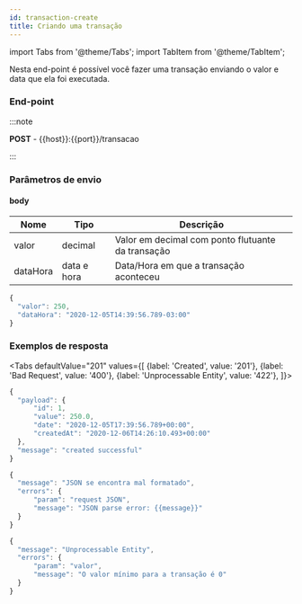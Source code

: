 ```yaml
---
id: transaction-create
title: Criando uma transação
---
```


import Tabs from '@theme/Tabs';
import TabItem from '@theme/TabItem';

Nesta end-point é possível você fazer uma transação enviando o valor e data que ela foi executada.

### End-point

:::note

__POST__ - {{host}}:{{port}}/transacao

:::

### Parâmetros de envio

#### body

| Nome     | Tipo        | Descrição                                         |
|----------|-------------|---------------------------------------------------|
| valor    | decimal     | Valor em decimal com ponto flutuante da transação |
| dataHora | data e hora | Data/Hora em que a transação aconteceu            |

```javascript
{
  "valor": 250,
  "dataHora": "2020-12-05T14:39:56.789-03:00"
}
```

### Exemplos de resposta

<Tabs
  defaultValue="201"
  values={[
    {label: 'Created', value: '201'},
    {label: 'Bad Request', value: '400'},
    {label: 'Unprocessable Entity', value: '422'},
  ]}>
  <TabItem value="201">

```javascript
{
  "payload": {
      "id": 1,
      "value": 250.0,
      "date": "2020-12-05T17:39:56.789+00:00",
      "createdAt": "2020-12-06T14:26:10.493+00:00"
  },
  "message": "created successful"
}
```
  </TabItem>
  <TabItem value="400">

```javascript
{
  "message": "JSON se encontra mal formatado",
  "errors": {
      "param": "request JSON",
      "message": "JSON parse error: {{message}}"
  }
}
```

  </TabItem>
  <TabItem value="422">

```javascript
{
  "message": "Unprocessable Entity",
  "errors": {
      "param": "valor",
      "message": "O valor mínimo para a transação é 0"
  }
}
``` 
  
  </TabItem>
</Tabs>
